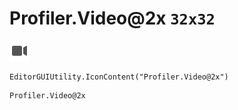# Profiler.Video@2x `32x32`
<img src="/img/Profiler.Video@2x.png" width=32 height=32>

``` CSharp
EditorGUIUtility.IconContent("Profiler.Video@2x")
```
```
Profiler.Video@2x
```
